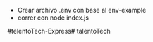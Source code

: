 * Crear archivo .env con base al env-example
* correr con node index.js

#telentoTech-Express# talentoTech
